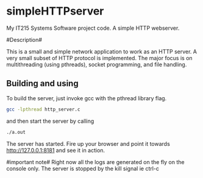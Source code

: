 simpleHTTPserver
================

My IT215 Systems Software project code. A simple HTTP webserver.

#Description#

This is a small and simple network application to work as an HTTP server. A very small subset of HTTP protocol is implemented.
The major focus is on multithreading (using pthreads), socket programming, and file handling.

Building and using
------------------
To build the server, just invoke gcc with the pthread library flag.
```bash
gcc -lpthread http_server.c
```

and then start the server by calling
```bash
./a.out
```

The server has started. Fire up your browser and point it towards http://127.0.0.1:8181 and see it in action.

#important note#
Right now all the logs are generated on the fly on the console only. The server is stopped by the kill signal ie ctrl-c
